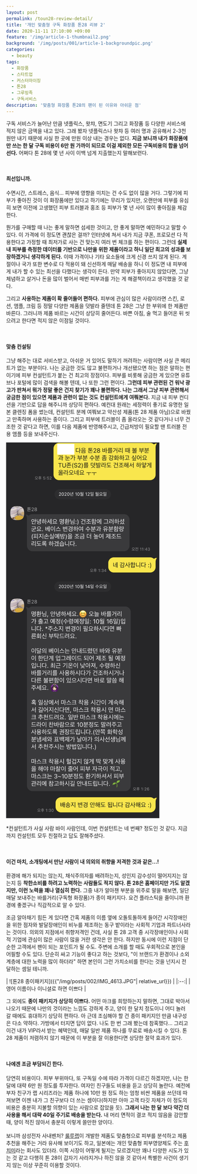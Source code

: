 ```yaml
---
layout: post
permalink: /toun28-review-detail/
title: '개인 맞춤형 구독 화장품 톤28 리뷰 2'
date: 2020-11-11 17:10:00 +09:00
feature: '/img/article-1-thumbnail2.png'
background: '/img/posts/001/article-1-backgroundpic.png'
categories:
  - beauty
tags:
  - 화장품
  - 스타트업
  - 커스터마이징
  - 톤28
  - 그루밍족
  - 구독서비스
description: '맞춤형 화장품 톤28의 팬이 된 이유와 아쉬운 점'
---
```


 구독 서비스가 늘어난 만큼 넷플릭스, 왓챠, 면도기 그리고 화장품 등 다양한 서비스에 적지 않은 금액을 내고 있다. 그래 봤자 넷플릭스나 왓챠 등 여러 명과 공유해서 2-3천 원만 내기 때문에 사실 한 곳에 만원 이상 내는 경우는 없다. **지금 보니까 내가 화장품에만 쓰는 한 달 구독 비용이 6만 원 가까이 되므로 이걸 제외한 모든 구독비용의 합을 넘어선다.** 어쩌다 톤 28에 몇 년 사이 이백 넘게 지출했는지 말해보련다.   

   <br>

#### 최선입니까.

 수면시간, 스트레스, 음식... 피부에 영향을 미치는 건 수도 없이 많을 거다. 그렇기에 피부가 좋아진 것이 이 화장품에만 있다고 하기에는 무리가 있지만, 오랜만에 피부를 유심히 보면 이전에 고생했던 피부 트러블과 홍조 등 피부가 몇 년 사이 많이 좋아짐을 체감한다.



 뭔가를 구매할 때 나는 좋게 말하면 섬세한 것이고, 안 좋게 말하면 예민하다고 말할 수 있다. 이 가격에 이 정도면 괜찮은 걸까? 인터넷에 쳐서 내가 지금 쿠폰, 프로모션 다 적용한다고 가정할 때 최저가로 사는 건 맞는지 여러 번 체크를 하는 편이다. 그런데 **실제 내 피부를 측정한 데이터를 기반으로 나만을 위한 제품이라고 하니 일단 최고의 성과를 보장하겠거니 생각하게 된다.** 이때 가격이나 기타 요소들에 크게 신경 쓰지 않게 된다. 계절이나 국가 또한 변수로 다 적용이 돼 신선하게 매달 배송을 하니 이 정도면 내 피부에게 내가 할 수 있는 최선을 다했다는 생각이 든다. 만약 피부가 좋아지지 않았다면, 그냥 체념하고 살거나 돈을 많이 벌어서 매번 피부과를 가는 게 해결책이라고 생각했을 것 같다.



 그리고 **사용하는 제품이 확 줄어들어 편하다.** 피부에 관심이 많은 사람이라면 스킨, 로션, 앰플, 크림 등 정말 다양한 제품을 덧발라 줄텐데 톤 28은 그냥 한 부위에 한 제품만 바른다. 그러니까 제품 바르는 시간이 상당히 줄어든다. 바쁜 아침, 술 먹고 들어온 뒤 씻으려고 한다면 적지 않은 이점일 것이다.

   <br>

#### 맞춤 컨설팅

 그냥 해주는 대로 서비스받고, 아쉬운 거 있어도 말하기 꺼려하는 사람이면 사실 큰 메리트가 없는 부분이다. 나는 궁금한 것도 많고 불편하거나 개선됐으면 하는 점은 말하는 편이기에 피부 컨설턴트가 붙는 건 최고의 장점이다. 피부를 비롯해 궁금한 게 있으면 유튜브나 포털에 많이 검색을 해볼 텐데, 나 또한 그런 편이다. **그런데 피부 관련된 건 워낙 광고가 판쳐서 뭐가 정말 좋은 건지 찾기가 꽤나 불편하다. 나는 그래서 그냥 피부 관련해서 궁금한 점이 있으면 제품과 관련이 없는 것도 컨설턴트에게 여쭤본다.** 지금 내 피부 컨디션을 기반으로 답을 해주니까 상당히 편하다. 예컨대 원래는 세정력이 좋기로 유명한 일본 클렌징 폼을 썼는데, 컨설턴트 분께 여쭤보고 약산성 제품(톤 28 제품 아님)으로 바꿨고 만족하며 사용하는 중이다. 그리고 피부에 트러블이 좀 올라오는 것 같다거나 너무 건조한 것 같다고 하면, 이를 다음 제품에 반영해주시고, 긴급처방이 필요할 땐 트러블 전용 앰플 등을 보내주신다.


 ![톤28 상담](/img/posts/002/toun28-consulting.png)

 *컨설턴트가 사실 사람 바이 사람인데, 이번 컨설턴트는 네 번째? 정도인 것 같다. 지금까지 컨설턴트 모두 친절하고 답도 잘해주셨다.


   <br>

#### 이건 마치, 소개팅에서 만난 사람이 내 의외의 취향을 저격한 것과 같은...!

 환경에 해가 되지는 않는지, 채식주의자를 배려하는지, 성인지 감수성이 떨어지지는 않는지 등 **착한소비를 하려고 노력하는 사람들도 적지 않다. 톤 28은 홈페이지만 가도 알겠지만, 이런 노력을 꽤나 열심히 한다.** 그중 내가 알아챈 부분을 위주로 말을 해보면, 일단 매달 보내주는 바를거리(구독형 화장품)가 종이 패키지다. 요건 플라스틱을 줄이니까 환경에 좋겠구나 직감적으로 알 수 있다.



 조금 알아채기 힘든 게 있다면 간혹 제품의 이름 옆에 오돌토돌하게 들어간 시각장애인을 위한 점자와 발달장애인이 비누를 제조하는 동구 밭이라는 사회적 기업과 파트너사라는 것이다. 의외의 지점에서 취향저격인 건데, 사실 톤 28 고객 중 시각장애인이나 사회적 기업에 관심이 많은 사람이 많을 거란 생각은 안 한다. 하지만 동시에 이런 지점이 단순한 고객에서 팬이 되는 포인트가 될 수도. 주변에 소개를 할 때도 우회적으로 본인을 어필할 수도 있다. 단순히 싸고 기능이 좋다고 하는 것보다, "이 브랜드가 환경이나 소외계층에 대한 노력을 많이 하더라" 하면 본인이 그런 가치소비를 한다는 것을 넌지시 전달하는 셈일 테니까.

| ![톤28 종이패키지]({{"/img/posts/002/IMG_4613.JPG"| relative_url}}) |
|:--:|
| 영어 이름이나 이니셜로 하면 이쁘다 |

 그 외에도 **종이 패키지가 상당히 이쁘다.** 어떤 마크를 희망하는지 말하면, 그대로 박아서 나오기 때문에 나만의 것이라는 느낌도 강하게 주고, 양이 한 달치 정도이니 어디 놀러 갈 때에도 휴대하기 상당히 편하다. 아 근데 조심해야 할 건 종이 패키지인 만큼 내구성은 다소 약하다. 가방에서 터지면 답이 없다. 나도 한 번 그래 봤는데 참혹했다... 그리고 이건 내가 VIP라서 받는 혜택인데, 매달 일반 제품 하나를 무료로 배송시킬 수 있다. 톤 28 제품이 저렴하지 않기 때문에 이 부분을 잘 이용한다면 상당한 절약 효과가 있다.

   <br>   

#### 나에겐 조금 부담되긴 한다.

 당연히 비용이다. 피부 부위마다, 또 구독일 수에 따라 가격이 다르긴 하겠지만, 나는 한 달에 대략 6만 원 정도를 투자한다. 여자인 친구들도 비용을 듣고 상당히 놀란다. 예전에 부자 친구가 랩 시리즈라는 제품 하나에 10만 원 정도 하는 엄청 비싼 제품을 쓰던데 따져보면 이젠 내가 그 친구보다 더 쓰는 셈이다(하지만 아마 고객 타깃 자체가 이 정도의 비용은 충분히 지불할 의향이 있는 사람으로 잡았을 듯). **그래서 나는 한 달 보다 약간 더 사용을 해서 대략 40일 주기로 배송을 받는다.** 내 머리 면적이 결코 적지 않음을 감안할 때, 양이 적진 않아서 충분히 이렇게 쓸만한 양이다.
   <br>   
 보니까 삼성전자 사내벤처? [룰루랩](http://www.lulu-lab.com/)이 개발한 제품도 맞춤형으로 피부를 분석하고 제품 추천을 해주는 거라 유사해 보이기도 하고, 일본에는 개인 맞춤형 피부영양제도 주는 [후치미](https://fujimi.me/)라는 회사도 있더라. 이쪽 시장이 어떻게 될지는 모르겠지만 꽤나 다양한 시도가 있는 것 같고 다행히 톤 28이 갑자기 사라지거나 하진 않을 것 같아서 특별한 사건이 생기지 않는 이상 꾸준히 이용할 것이다.
